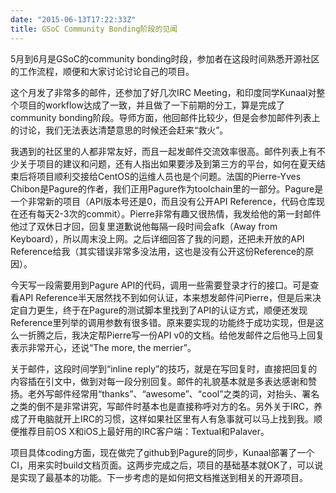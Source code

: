 ```yaml
---
date: "2015-06-13T17:22:33Z"
title: GSoC Community Bonding阶段的见闻
---
```


5月到6月是GSoC的community bonding时段，参加者在这段时间熟悉开源社区的工作流程，顺便和大家讨论讨论自己的项目。

这个月发了非常多的邮件，还参加了好几次IRC Meeting，和印度同学Kunaal对整个项目的workflow达成了一致，并且做了一下前期的分工，算是完成了community bonding阶段。导师方面，他回邮件比较少，但是会参加邮件列表上的讨论，我们无法表达清楚意思的时候还会赶来“救火”。

我遇到的社区里的人都非常友好，而且一起发邮件交流效率很高。邮件列表上有不少关于项目的建议和问题，还有人指出如果要涉及到第三方的平台，如何在夏天结束后将项目顺利交接给CentOS的运维人员也是个问题。法国的Pierre-Yves Chibon是Pagure的作者，我们正用Pagure作为toolchain里的一部分。Pagure是一个非常新的项目（API版本号还是0，而且没有公开API Reference，代码仓库现在还有每天2-3次的commit）。Pierre非常有趣又很热情，我发给他的第一封邮件他过了双休日才回，回复里道歉说他每隔一段时间会afk（Away from Keyboard），所以周末没上网。之后详细回答了我的问题，还把未开放的API Reference给我（其实错误非常多没法用，这也是没有公开这份Reference的原因）。

今天写一段需要用到Pagure API的代码，调用一些需要登录才行的接口。可是查看API Reference半天居然找不到如何认证，本来想发邮件问Pierre，但是后来决定自力更生，终于在Pagure的测试脚本里找到了API的认证方式，顺便还发现Reference里列举的调用参数有很多错。原来要实现的功能终于成功实现，但是这么一折腾之后，我决定帮Pierre写一份API v0的文档。给他发邮件之后他马上回复表示非常开心，还说“The more, the merrier”。

关于邮件，这段时间学到“inline reply”的技巧，就是在写回复时，直接把回复的内容插在引文中，做到对每一段分别回复。邮件的礼貌基本就是多表达感谢和赞扬。老外写邮件经常用“thanks”、“awesome”、“cool”之类的词，对抬头、署名之类的倒不是非常讲究，写邮件时基本也是直接称呼对方的名。另外关于IRC，养成了开电脑就开上IRC的习惯，这样如果社区里有人有急事就可以马上找到我。顺便推荐目前OS X和iOS上最好用的IRC客户端：Textual和Palaver。

项目具体coding方面，现在做完了github到Pagure的同步，Kunaal部署了一个CI，用来实时build文档页面。这两步完成之后，项目的基础基本就OK了，可以说是实现了最基本的功能。下一步考虑的是如何把文档推送到相关的开源项目。